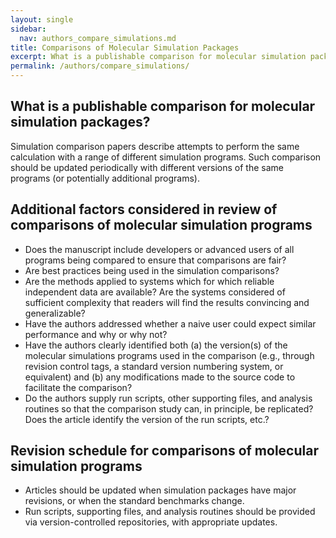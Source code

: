 ```yaml
---
layout: single
sidebar:
  nav: authors_compare_simulations.md
title: Comparisons of Molecular Simulation Packages
excerpt: What is a publishable comparison for molecular simulation packages?
permalink: /authors/compare_simulations/
---
```


## What is a publishable comparison for molecular simulation packages?

Simulation comparison papers describe attempts to perform the same
calculation with a range of different simulation programs. 
Such comparison should be updated periodically with different versions of
the same programs (or potentially additional programs).


## Additional factors considered in review of comparisons of molecular simulation programs
* Does the manuscript include developers or advanced users of all programs being compared to ensure that comparisons are fair?
* Are best practices being used in the simulation comparisons?
* Are the methods applied to systems which for which reliable independent data are available?  Are the systems considered of sufficient complexity that readers will find the results convincing and generalizable?
* Have the authors addressed whether a naive user could expect similar performance and why or why not?
* Have the authors clearly identified both (a) the version(s) of the molecular simulations programs used in the comparison (e.g., through revision control tags, a standard version numbering system, or equivalent) and (b) any modifications made to the source code to facilitate the comparison?
* Do the authors supply run scripts, other supporting files, and analysis routines so that the comparison study can, in principle, be replicated? Does the article identify the version of the run scripts, etc.?

## Revision schedule for comparisons of molecular simulation programs
* Articles should be updated when simulation packages have major revisions, or when the standard benchmarks change.
* Run scripts, supporting files, and analysis routines should be provided via version-controlled repositories, with appropriate updates.
